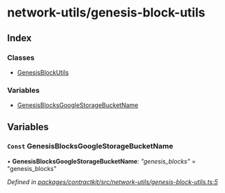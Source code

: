 # network-utils/genesis-block-utils

## Index

### Classes

* [GenesisBlockUtils]()

### Variables

* [GenesisBlocksGoogleStorageBucketName](_network_utils_genesis_block_utils_.md#const-genesisblocksgooglestoragebucketname)

## Variables

### `Const` GenesisBlocksGoogleStorageBucketName

• **GenesisBlocksGoogleStorageBucketName**: _"genesis\_blocks"_ = "genesis\_blocks"

_Defined in_ [_packages/contractkit/src/network-utils/genesis-block-utils.ts:5_](https://github.com/celo-org/celo-monorepo/blob/master/packages/contractkit/src/network-utils/genesis-block-utils.ts#L5)

